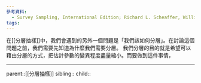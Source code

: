 ```yaml
---
參考資料:
  - Survey Sampling, International Edition; Richard L. Scheaffer, William Mendenhall. III
tags:
---
```

在[[分層抽樣]]中，我們會遇到的另外一個問題是「我們該如何分層」。在討論這個問題之前，我們需要先知道為什麼我們需要分層。
我們分層的目的就是希望可以藉由分層的方式，把估計參數的變異程度盡量縮小。而要做到這件事情，
- - -
parent::[[分層抽樣]]
sibling::
child::